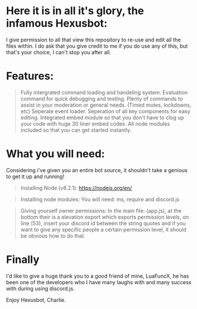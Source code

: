 # Here it is in all it's glory, the infamous Hexusbot:
I give permission to all that view this repository to re-use and edit all the files within.
I do ask that you give credit to me if you do use any of this, but that's your choice, I can't stop you after all.

# Features:
> Fully intergrated command loading and handeling system.
> Evaluation command for quick debugging and testing.
> Plenty of commands to assist in your moderation or general needs. (Timed mutes, lockdowns, etc)
> Seperate event loader.
> Seperation of all key components for easy editing.
> Integrated embed module so that you don't have to clog up your code with huge 30 liner embed codes.
> All node modules included so that you can get started instantly.

# What you will need:
Considering i've given you an entire bot source, it shouldn't take a genious to get it up and running!

> Installing Node (v8.2.1):
https://nodejs.org/en/

> Installing node modules:
You will need:
ms, require and discord.js

> Giving yourself owner permissions:
In the main file: (app.js), at the bottom their is a elevation export which exports permission levels, on line (53), insert your discord id
between the string quotes and if you want to give any specific people a certain permission level, it should be obvious how to do that.

# Finally
I'd like to give a huge thank you to a good friend of mine, LuaFuncX, he has been one of the developers who I have many laughs with and many
success with during using discord.js.

Enjoy Hexusbot,
                Charlie.


